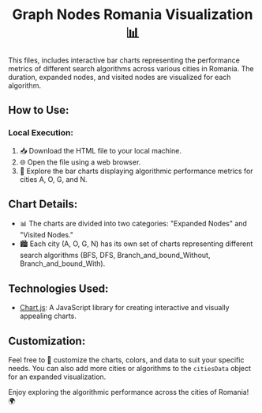 <h1 align="center">Graph Nodes Romania Visualization 📊</h1>

This files, includes interactive bar charts representing the performance metrics of different search algorithms across various cities in Romania. The duration, expanded nodes, and visited nodes are visualized for each algorithm.

## How to Use:

### Local Execution:
1. 📥 Download the HTML file to your local machine.
2. 🌐 Open the file using a web browser.
3. 🚀 Explore the bar charts displaying algorithmic performance metrics for cities A, O, G, and N.

## Chart Details:

- 📊 The charts are divided into two categories: "Expanded Nodes" and "Visited Nodes."
- 🏙️ Each city (A, O, G, N) has its own set of charts representing different search algorithms (BFS, DFS, Branch_and_bound_Without, Branch_and_bound_With).

## Technologies Used:

- [Chart.js](https://www.chartjs.org/): A JavaScript library for creating interactive and visually appealing charts.

## Customization:

Feel free to 🎨 customize the charts, colors, and data to suit your specific needs. You can also add more cities or algorithms to the `citiesData` object for an expanded visualization.

Enjoy exploring the algorithmic performance across the cities of Romania! 🌍
